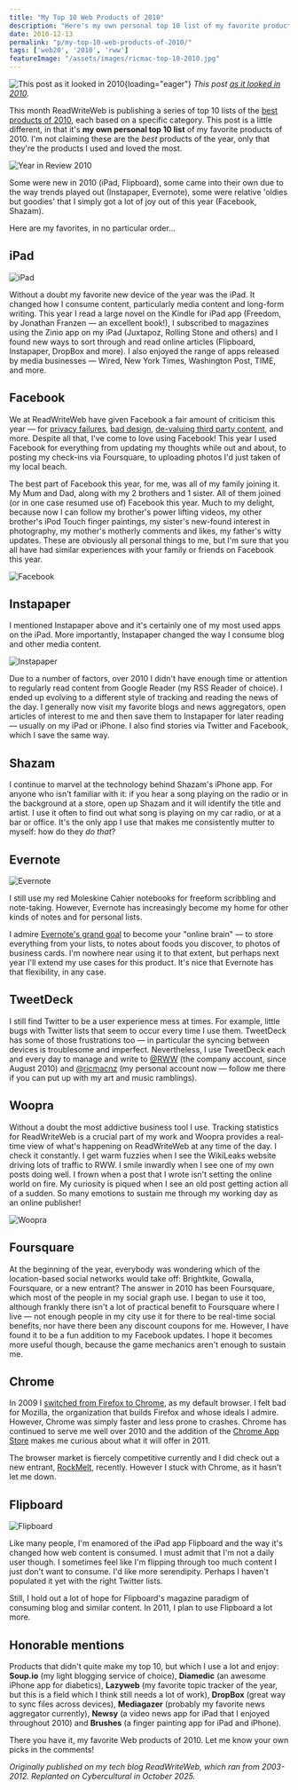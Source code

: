 ```yaml
---
title: "My Top 10 Web Products of 2010"
description: "Here's my own personal top 10 list of my favorite products of 2010. I'm not claiming these are the best products of the year, only that they're the products I used and loved the most."
date: 2010-12-13
permalink: "p/my-top-10-web-products-of-2010/"
tags: ['web20', '2010', 'rww']
featureImage: "/assets/images/ricmac-top-10-2010.jpg"
---
```


![This post as it looked in 2010](/assets/images/ricmac-top-10-2010.jpg){loading="eager"}
*This post [as it looked in 2010](https://web.archive.org/web/20101216055923/http://www.readwriteweb.com/archives/richard_macmanus_top_10_web_products_of_2010.php).*

This month ReadWriteWeb is publishing a series of top 10 lists of the [best products of 2010](https://web.archive.org/web/20101216055923/http://www.readwriteweb.com/archives/year-in-review/2010-in-review/), each based on a specific category. This post is a little different, in that it's **my own personal top 10 list** of my favorite products of 2010. I'm not claiming these are the _best_ products of the year, only that they're the products I used and loved the most. 

![Year in Review 2010](/assets/images/topproducts10-Year_In_Review_2010a.png)

Some were new in 2010 (iPad, Flipboard), some came into their own due to the way trends played out (Instapaper, Evernote), some were relative 'oldies but goodies' that I simply got a lot of joy out of this year (Facebook, Shazam).

Here are my favorites, in no particular order...

iPad
----

![iPad](/assets/images/topproducts10-ipad-surfing.jpg)

Without a doubt my favorite new device of the year was the iPad. It changed how I consume content, particularly media content and long-form writing. This year I read a large novel on the Kindle for iPad app (Freedom, by Jonathan Franzen — an excellent book!), I subscribed to magazines using the Zinio app on my iPad (Juxtapoz, Rolling Stone and others) and I found new ways to sort through and read online articles (Flipboard, Instapaper, DropBox and more). I also enjoyed the range of apps released by media businesses — Wired, New York Times, Washington Post, TIME, and more.

Facebook
--------

We at ReadWriteWeb have given Facebook a fair amount of criticism this year — for [privacy failures](https://web.archive.org/web/20101216055923/http://www.readwriteweb.com/archives/facebooks_zuckerberg_says_the_age_of_privacy_is_ov.php), [bad design](https://web.archive.org/web/20101216055923/http://www.readwriteweb.com/archives/facebook_tabs_how_to.php), [de-valuing third party content](https://web.archive.org/web/20101216055923/http://www.readwriteweb.com/archives/facebook_profile_pages_becoming_irrelevant.php), and more. Despite all that, I've come to love using Facebook! This year I used Facebook for everything from updating my thoughts while out and about, to posting my check-ins via Foursquare, to uploading photos I'd just taken of my local beach.

The best part of Facebook this year, for me, was all of my family joining it. My Mum and Dad, along with my 2 brothers and 1 sister. All of them joined (or in one case resumed use of) Facebook this year. Much to my delight, because now I can follow my brother's power lifting videos, my other brother's iPod Touch finger paintings, my sister's new-found interest in photography, my mother's motherly comments and likes, my father's witty updates. These are obviously all personal things to me, but I'm sure that you all have had similar experiences with your family or friends on Facebook this year.

![Facebook](/assets/images/topproducts10-facebook_rm_dec10.jpg)

Instapaper
----------

I mentioned Instapaper above and it's certainly one of my most used apps on the iPad. More importantly, Instapaper changed the way I consume blog and other media content. 

![Instapaper](/assets/images/topproducts10-instapaper_bookmarklet.png)

Due to a number of factors, over 2010 I didn't have enough time or attention to regularly read content from Google Reader (my RSS Reader of choice). I ended up evolving to a different style of tracking and reading the news of the day. I generally now visit my favorite blogs and news aggregators, open articles of interest to me and then save them to Instapaper for later reading — usually on my iPad or iPhone. I also find stories via Twitter and Facebook, which I save the same way.

Shazam
------

I continue to marvel at the technology behind Shazam's iPhone app. For anyone who isn't familiar with it: if you hear a song playing on the radio or in the background at a store, open up Shazam and it will identify the title and artist. I use it often to find out what song is playing on my car radio, or at a bar or office. It's the only app I use that makes me consistently mutter to myself: how do they _do that_?

Evernote
--------

![Evernote](/assets/images/topproducts10-evernote_logo_nov10.jpg)

I still use my red Moleskine Cahier notebooks for freeform scribbling and note-taking. However, Evernote has increasingly become my home for other kinds of notes and for personal lists.

I admire [Evernote's grand goal](https://web.archive.org/web/20101216055923/http://www.readwriteweb.com/archives/evernote_brain_implant.php) to become your "online brain" — to store everything from your lists, to notes about foods you discover, to photos of business cards. I'm nowhere near using it to that extent, but perhaps next year I'll extend my use cases for this product. It's nice that Evernote has that flexibility, in any case.

TweetDeck
---------

I still find Twitter to be a user experience mess at times. For example, little bugs with Twitter lists that seem to occur every time I use them. TweetDeck has some of those frustrations too — in particular the syncing between devices is troublesome and imperfect. Nevertheless, I use TweetDeck each and every day to manage and write to [@RWW](https://web.archive.org/web/20101216055923/http://twitter.com/rww) (the company account, since August 2010) and [@ricmacnz](https://web.archive.org/web/20101216055923/http://twitter.com/ricmacnz) (my personal account now — follow me there if you can put up with my art and music ramblings).

Woopra
------

Without a doubt the most addictive business tool I use. Tracking statistics for ReadWriteWeb is a crucial part of my work and Woopra provides a real-time view of what's happening on ReadWriteWeb at any time of the day. I check it constantly. I get warm fuzzies when I see the WikiLeaks website driving lots of traffic to RWW. I smile inwardly when I see one of my own posts doing well. I frown when a post that I wrote isn't setting the online world on fire. My curiosity is piqued when I see an old post getting action all of a sudden. So many emotions to sustain me through my working day as an online publisher!

![Woopra](/assets/images/topproducts10-Stuck-in-Customs-Media-Referrers-500x120.jpg)

Foursquare
----------

At the beginning of the year, everybody was wondering which of the location-based social networks would take off: Brightkite, Gowalla, Foursquare, or a new entrant? The answer in 2010 has been Foursquare, which most of the people in my social graph use. I began to use it too, although frankly there isn't a lot of practical benefit to Foursquare where I live — not enough people in my city use it for there to be real-time social benefits, nor have there been any discount coupons for me. However, I have found it to be a fun addition to my Facebook updates. I hope it becomes more useful though, because the game mechanics aren't enough to sustain me.

Chrome
------

In 2009 I [switched from Firefox to Chrome](https://web.archive.org/web/20101216055923/http://www.readwriteweb.com/archives/firefox_losing_early_adopters_to_chrome.php), as my default browser. I felt bad for Mozilla, the organization that builds Firefox and whose ideals I admire. However, Chrome was simply faster and less prone to crashes. Chrome has continued to serve me well over 2010 and the addition of the [Chrome App Store](https://web.archive.org/web/20101216055923/http://www.readwriteweb.com/enterprise/2010/05/chrome-app-store.php) makes me curious about what it will offer in 2011.

The browser market is fiercely competitive currently and I did check out a new entrant, [RockMelt](https://web.archive.org/web/20101216055923/http://www.readwriteweb.com/archives/rockmelt_facebook_browser_review.php), recently. However I stuck with Chrome, as it hasn't let me down.

Flipboard
---------

![Flipboard](/assets/images/topproducts10-flipboard_logo_NEW.png)

Like many people, I'm enamored of the iPad app Flipboard and the way it's changed how web content is consumed. I must admit that I'm not a daily user though. I sometimes feel like I'm flipping through too much content I just don't want to consume. I'd like more serendipity. Perhaps I haven't populated it yet with the right Twitter lists.

Still, I hold out a lot of hope for Flipboard's magazine paradigm of consuming blog and similar content. In 2011, I plan to use Flipboard a lot more.

Honorable mentions
------------------

Products that didn't quite make my top 10, but which I use a lot and enjoy: **Soup.io** (my light blogging service of choice), **Diamedic** (an awesome iPhone app for diabetics), **Lazyweb** (my favorite topic tracker of the year, but this is a field which I think still needs a lot of work), **DropBox** (great way to sync files across devices), **Mediagazer** (probably my favorite news aggregator currently), **Newsy** (a video news app for iPad that I enjoyed throughout 2010) and **Brushes** (a finger painting app for iPad and iPhone).

There you have it, my favorite Web products of 2010. Let me know your own picks in the comments!

*Originally published on my tech blog ReadWriteWeb, which ran from 2003-2012. Replanted on Cybercultural in October 2025.*